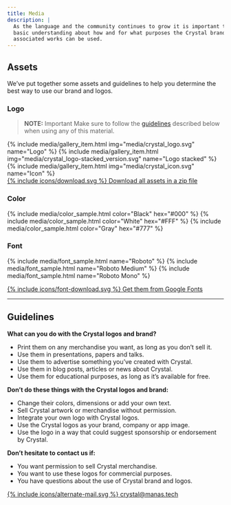 ```yaml
---
title: Media
description: |
  As the language and the community continues to grow it is important to have
  basic understanding about how and for what purposes the Crystal brand and
  associated works can be used.
---
```


## Assets

We’ve put together some assets and guidelines to help you determine the best way
to use our brand and logos.

### Logo


> **NOTE:** Important
> Make sure to follow the [guidelines](#guidelines) described below when using any of this material.

<div class="cards-list">
  {% include media/gallery_item.html img="media/crystal_logo.svg" name="Logo" %}
  {% include media/gallery_item.html img="media/crystal_logo-stacked_version.svg" name="Logo stacked" %}
  {% include media/gallery_item.html img="media/crystal_icon.svg" name="Icon" %}
</div>

<div class="link-item">
  <a href="/media/crystal-media-kit-6e57ec7.zip">
    {% include icons/download.svg %}
    Download all assets in a zip file
  </a>
</div>

### Color

<div class="cards-list">
  {% include media/color_sample.html color="Black" hex="#000" %}
  {% include media/color_sample.html color="White" hex="#FFF" %}
  {% include media/color_sample.html color="Gray" hex="#777" %}
</div>

### Font

{% include media/font_sample.html name="Roboto" %}
{% include media/font_sample.html name="Roboto Medium" %}
{% include media/font_sample.html name="Roboto Mono" %}

<div class="link-item">
  <a href="https://fonts.google.com/selection?query=robot&selection.family=Roboto+Mono:500|Roboto:400,500" target="_blank">
    {% include icons/font-download.svg %}
    Get them from Google Fonts
  </a>
</div>

<hr />

## Guidelines

**What can you do with the Crystal logos and brand?**

<ul class="yes">
  <li>Print them on any merchandise you want, as long as you don’t sell it.</li>
  <li>Use them in presentations, papers and talks. </li>
  <li>Use them to advertise something you’ve created with Crystal.</li>
  <li>Use them in blog posts, articles or news about Crystal.</li>
  <li>Use them for educational purposes, as long as it’s available for free. </li>
</ul>

**Don’t do these things with the Crystal logos and brand:**

<ul class="no">
  <li>Change their colors, dimensions or add your own text.</li>
  <li>Sell Crystal artwork or merchandise without permission.</li>
  <li>Integrate your own logo with Crystal logos.</li>
  <li>Use the Crystal logos as your brand, company or app image.</li>
  <li>Use the logo in a way that could suggest sponsorship or endorsement by Crystal.</li>
</ul>

**Don’t hesitate to contact us if:**

* You want permission to sell Crystal merchandise.
* You want to use these logos for commercial purposes.
* You have questions about the use of Crystal brand and logos.

<div class="link-item">
  <a href="mailto:crystal@manas.tech">
    {% include icons/alternate-mail.svg %}
    crystal@manas.tech
  </a>
</div>
